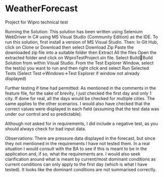 # WeatherForecast
Project for Wipro technical test

Running the Solution:
This solution has been written using Selenium WebDriver in C# using MS Visual Studio (Community Edition) as the IDE.
To run this solution, first install a version of MS Visual Studio.
Then:
In Git Hub, click on Clone or Download then select Download Zip
Paste the downloaded zip file into a suitable folder then Extract All the files
Open the extracted folder and click on WiproTestProject.sln file.
Select BuildBuild Solution from within Visual Studio.
From the Test Explorer Window, select the test(s) you want to run and then right click and select Run Selected Tests (Select Test->Windows->Test Explorer if window not already displayed)

Further testing if time had permitted:
As mentioned in the comments in the feature file, for the sake of brevity, I just checked the first day and only 1 city. If done for real, all the days would be checked for multiple cities. The same applies to the other scenarios.
I would also have checked that the correct values were displayed in each field (assuming that the test data was under our control and so predictable). 

Although not asked for in requirements, I did include a negative test, as you should always check for bad input data.

Observations:
There are pressure data displayed in the forecast, but since they not mentioned in the requirements I have not tested them. In a real situation I would consult with the BA to see if this is meant to be in the application and, if so, what the requirements are. I would also seek clarification around what is meant by current/most dominant conditions as current conditions can only apply to the first day (which is what I have tested). It looks like the dominant conditions are not summarised correctly.






